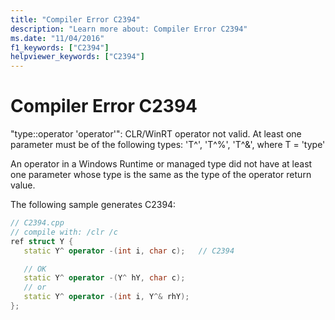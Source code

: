 ```yaml
---
title: "Compiler Error C2394"
description: "Learn more about: Compiler Error C2394"
ms.date: "11/04/2016"
f1_keywords: ["C2394"]
helpviewer_keywords: ["C2394"]
---
```

# Compiler Error C2394

"type::operator 'operator'": CLR/WinRT operator not valid. At least one parameter must be of the following types: 'T^', 'T^%', 'T^&', where T = 'type'

An operator in a Windows Runtime or managed type did not have at least one parameter whose type is the same as the type of the operator return value.

The following sample generates C2394:

```cpp
// C2394.cpp
// compile with: /clr /c
ref struct Y {
   static Y^ operator -(int i, char c);   // C2394

   // OK
   static Y^ operator -(Y^ hY, char c);
   // or
   static Y^ operator -(int i, Y^& rhY);
};
```
